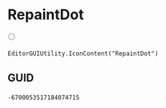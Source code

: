 # RepaintDot
![](/img/RepaintDot.png)

``` CSharp
EditorGUIUtility.IconContent("RepaintDot")
```
## GUID
```
-6700053517184074715
```
